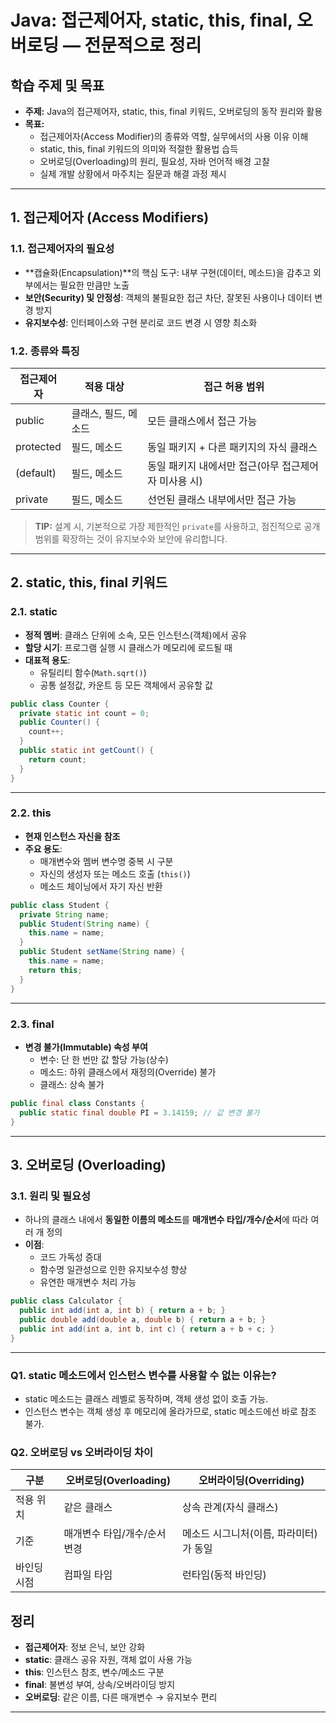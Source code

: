 # Java: 접근제어자, static, this, final, 오버로딩 — 전문적으로 정리

## 학습 주제 및 목표

- **주제:** Java의 접근제어자, static, this, final 키워드, 오버로딩의 동작 원리와 활용
- **목표:**
  - 접근제어자(Access Modifier)의 종류와 역할, 실무에서의 사용 이유 이해
  - static, this, final 키워드의 의미와 적절한 활용법 습득
  - 오버로딩(Overloading)의 원리, 필요성, 자바 언어적 배경 고찰
  - 실제 개발 상황에서 마주치는 질문과 해결 과정 제시

---

## 1. 접근제어자 (Access Modifiers)

### 1.1. 접근제어자의 필요성

- **캡슐화(Encapsulation)**의 핵심 도구: 내부 구현(데이터, 메소드)을 감추고 외부에서는 필요한 만큼만 노출
- **보안(Security) 및 안정성**: 객체의 불필요한 접근 차단, 잘못된 사용이나 데이터 변경 방지
- **유지보수성**: 인터페이스와 구현 분리로 코드 변경 시 영향 최소화

### 1.2. 종류와 특징

| 접근제어자 | 적용 대상            | 접근 허용 범위                                       |
| ---------- | -------------------- | ---------------------------------------------------- |
| public     | 클래스, 필드, 메소드 | 모든 클래스에서 접근 가능                            |
| protected  | 필드, 메소드         | 동일 패키지 + 다른 패키지의 자식 클래스              |
| (default)  | 필드, 메소드         | 동일 패키지 내에서만 접근(아무 접근제어자 미사용 시) |
| private    | 필드, 메소드         | 선언된 클래스 내부에서만 접근 가능                   |

> **TIP:** 설계 시, 기본적으로 가장 제한적인 `private`를 사용하고, 점진적으로 공개 범위를 확장하는 것이 유지보수와 보안에 유리합니다.

---

## 2. static, this, final 키워드

### 2.1. static

- **정적 멤버**: 클래스 단위에 소속, 모든 인스턴스(객체)에서 공유
- **할당 시기**: 프로그램 실행 시 클래스가 메모리에 로드될 때
- **대표적 용도**:
  - 유틸리티 함수(`Math.sqrt()`)
  - 공통 설정값, 카운트 등 모든 객체에서 공유할 값

```java
public class Counter {
  private static int count = 0;
  public Counter() {
    count++;
  }
  public static int getCount() {
    return count;
  }
}
```

---

### 2.2. this

- **현재 인스턴스 자신을 참조**
- **주요 용도**:
  - 매개변수와 멤버 변수명 중복 시 구분
  - 자신의 생성자 또는 메소드 호출 (`this()`)
  - 메소드 체이닝에서 자기 자신 반환

```java
public class Student {
  private String name;
  public Student(String name) {
    this.name = name;
  }
  public Student setName(String name) {
    this.name = name;
    return this;
  }
}
```

---

### 2.3. final

- **변경 불가(Immutable) 속성 부여**
  - 변수: 단 한 번만 값 할당 가능(상수)
  - 메소드: 하위 클래스에서 재정의(Override) 불가
  - 클래스: 상속 불가

```java
public final class Constants {
  public static final double PI = 3.14159; // 값 변경 불가
}
```

---

## 3. 오버로딩 (Overloading)

### 3.1. 원리 및 필요성

- 하나의 클래스 내에서 **동일한 이름의 메소드**를 **매개변수 타입/개수/순서**에 따라 여러 개 정의
- **이점**:
  - 코드 가독성 증대
  - 함수명 일관성으로 인한 유지보수성 향상
  - 유연한 매개변수 처리 가능

```java
public class Calculator {
  public int add(int a, int b) { return a + b; }
  public double add(double a, double b) { return a + b; }
  public int add(int a, int b, int c) { return a + b + c; }
}
```

---

### Q1. static 메소드에서 인스턴스 변수를 사용할 수 없는 이유는?

- static 메소드는 클래스 레벨로 동작하며, 객체 생성 없이 호출 가능.
- 인스턴스 변수는 객체 생성 후 메모리에 올라가므로, static 메소드에선 바로 참조 불가.

### Q2. 오버로딩 vs 오버라이딩 차이

| 구분        | 오버로딩(Overloading)        | 오버라이딩(Overriding)                 |
| ----------- | ---------------------------- | -------------------------------------- |
| 적용 위치   | 같은 클래스                  | 상속 관계(자식 클래스)                 |
| 기준        | 매개변수 타입/개수/순서 변경 | 메소드 시그니처(이름, 파라미터)가 동일 |
| 바인딩 시점 | 컴파일 타임                  | 런타임(동적 바인딩)                    |

## 정리

- **접근제어자**: 정보 은닉, 보안 강화
- **static**: 클래스 공유 자원, 객체 없이 사용 가능
- **this**: 인스턴스 참조, 변수/메소드 구분
- **final**: 불변성 부여, 상속/오버라이딩 방지
- **오버로딩**: 같은 이름, 다른 매개변수 → 유지보수 편리

---
